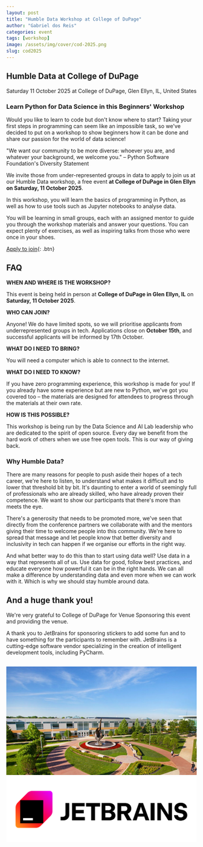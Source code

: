 ```yaml
---
layout: post
title: "Humble Data Workshop at College of DuPage"
author: "Gabriel dos Reis"
categories: event
tags: [workshop]
image: /assets/img/cover/cod-2025.png
slug: cod2025
---
```


## Humble Data at College of DuPage

Saturday 11 October 2025 at College of DuPage, Glen Ellyn, IL, United States

### Learn Python for Data Science in this Beginners' Workshop
Would you like to learn to code but don't know where to start? Taking your first steps in programming can seem like an impossible task, so we've decided to put on a workshop to show beginners how it can be done and share our passion for the world of data science!

"We want our community to be more diverse: whoever you are, and whatever your background, we welcome you." – Python Software Foundation's Diversity Statement

We invite those from under-represented groups in data to apply to join us at our Humble Data workshop, a free event **at College of DuPage in Glen Ellyn on Saturday, 11 October 2025**.

In this workshop, you will learn the basics of programming in Python, as well as how to use tools such as Jupyter notebooks to analyse data.

You will be learning in small groups, each with an assigned mentor to guide you through the workshop materials and answer your questions. You can expect plenty of exercises, as well as inspiring talks from those who were once in your shoes.

[Apply to join](https://forms.gle/FzmdBfjxDAp5LVdz8){: .btn}

## FAQ

**WHEN AND WHERE IS THE WORKSHOP?**

This event is being held in person at **College of DuPage in Glen Ellyn, IL** on **Saturday, 11 October 2025**.

**WHO CAN JOIN?**

Anyone! We do have limited spots, so we will prioritise applicants from underrepresented groups in tech. Applications close on **October 15th**, and successful applicants will be informed by 17th October.

**WHAT DO I NEED TO BRING?**

You will need a computer which is able to connect to the internet.

**WHAT DO I NEED TO KNOW?**

If you have zero programming experience, this workshop is made for you! If you already have some experience but are new to Python, we've got you covered too – the materials are designed for attendees to progress through the materials at their own rate.

**HOW IS THIS POSSIBLE?**

This workshop is being run by the Data Science and AI Lab leadership who are dedicated to the spirit of open source. Every day we benefit from the hard work of others when we use free open tools. This is our way of giving back.

### Why Humble Data?

There are many reasons for people to push aside their hopes of a tech career, we're here to listen, to understand what makes it difficult and to lower that threshold bit by bit. It's daunting to enter a world of seemingly full of professionals who are already skilled, who have already proven their competence. We want to show our participants that there's more than meets the eye.

There's a generosity that needs to be promoted more, we've seen that directly from the conference partners we collaborate with and the mentors giving their time to welcome people into this community. We're here to spread that message and let people know that better diversity and inclusivity in tech can happen if we organise our efforts in the right way.

And what better way to do this than to start using data well? Use data in a way that represents all of us. Use data for good, follow best practices, and educate everyone how powerful it can be in the right hands. We can all make a difference by understanding data and even more when we can work with it. Which is why we should stay humble around data.

## And a huge thank you!

We're very grateful to College of DuPage for Venue Sponsoring this event and providing the venue.

A thank you to JetBrains for sponsoring stickers to add some fun and to have something for the participants to remember with. JetBrains is a cutting-edge software vendor specializing in the creation of intelligent development tools, including PyCharm.

[![College of DuPage](/assets/img/logos/cod_logo-2025.png)](https://www.dongguk.edu/eng)
[![jetbrains](/assets/img/logos/jetbrains-logo-black.png)](https://www.jetbrains.com/pycharm/)
---

